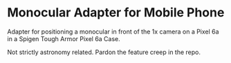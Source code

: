 # Monocular Adapter for Mobile Phone

Adapter for positioning a monocular in front of the 1x camera
on a Pixel 6a in a Spigen Tough Armor Pixel 6a Case.

Not strictly astronomy related. Pardon the feature creep in
the repo.

